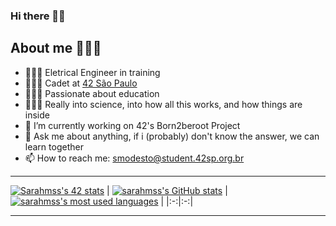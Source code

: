 ### Hi there 👋🏾

## About me 👩🏾‍💻
- 👩🏽‍🎓 Eletrical Engineer in training
- 👩🏾‍🚀 Cadet at [42 São Paulo](https://www.42sp.org.br/)
- 👩🏾‍🏫  Passionate about education
- 👩🏾‍🔧 Really into science, into how all this works, and how things are inside
- 🔭 I’m currently working on  42's Born2beroot Project
- 💬 Ask me about anything, if i (probably) don't know the answer, we can learn together
- 📫 How to reach me:   smodesto@student.42sp.org.br

---
[![Sarahmss's 42 stats](https://badge42.herokuapp.com/api/stats/smodesto?privacyEmail=true&cursus=42cursus&privacyName=true)](https://github.com/JaeSeoKim/badge42)
| [![sarahmss's GitHub stats](https://github-readme-stats.vercel.app/api?username=sarahmss&count_private=true&show_icons=true&hide=issues&hide_border=true&theme=jolly)](https://github.com/sarahmss?tab=repositories) | [![sarahmss's most used languages](https://github-readme-stats.vercel.app/api/top-langs/?username=sarahmss&layout=compact&hide_border=true&theme=jolly)](https://github.com/sarahmss?tab=repositories) |
|:-:|:-:|

---
